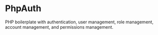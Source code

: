 # PhpAuth
PHP boilerplate with authentication, user management, role management, account management, and permissions management.
